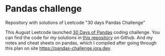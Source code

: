 # Pandas challenge

Repository with solutions of Leetcode "30 days Pandas Challenge"

This August Leetcode launched [30 Days of Pandas](https://leetcode.com/studyplan/30-days-of-pandas/) coding challenge.
You can find the code for my solutions in [this repository](https://github.com/dyadyaJora/pandas_challenge) on Github.
And my notes and cheat sheets on pandas, which I compiled after going through this plan on site https://pandas-challenge.jora.dev.
